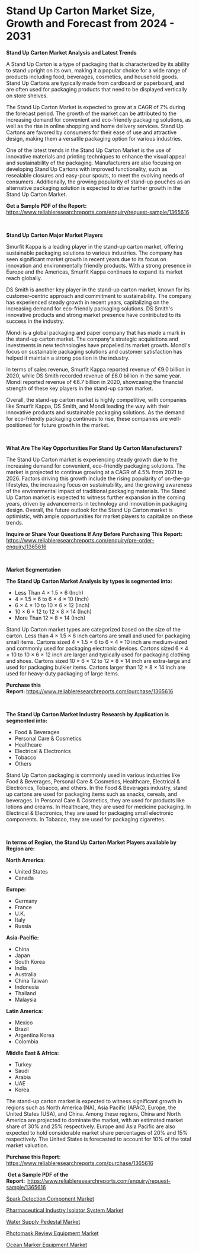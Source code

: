 <p><h1>Stand Up Carton Market Size, Growth and Forecast from 2024 - 2031</h1></p><p><strong>Stand Up Carton Market Analysis and Latest Trends</strong></p>
<p><p>A Stand Up Carton is a type of packaging that is characterized by its ability to stand upright on its own, making it a popular choice for a wide range of products including food, beverages, cosmetics, and household goods. Stand Up Cartons are typically made from cardboard or paperboard, and are often used for packaging products that need to be displayed vertically on store shelves.</p><p>The Stand Up Carton Market is expected to grow at a CAGR of 7% during the forecast period. The growth of the market can be attributed to the increasing demand for convenient and eco-friendly packaging solutions, as well as the rise in online shopping and home delivery services. Stand Up Cartons are favored by consumers for their ease of use and attractive design, making them a versatile packaging option for various industries.</p><p>One of the latest trends in the Stand Up Carton Market is the use of innovative materials and printing techniques to enhance the visual appeal and sustainability of the packaging. Manufacturers are also focusing on developing Stand Up Cartons with improved functionality, such as resealable closures and easy-pour spouts, to meet the evolving needs of consumers. Additionally, the growing popularity of stand-up pouches as an alternative packaging solution is expected to drive further growth in the Stand Up Carton Market.</p></p>
<p><strong>Get a Sample PDF of the Report:&nbsp;</strong> <a href="https://www.reliableresearchreports.com/enquiry/request-sample/1365616">https://www.reliableresearchreports.com/enquiry/request-sample/1365616</a></p>
<p>&nbsp;</p>
<p><strong>Stand Up Carton Major Market Players</strong></p>
<p><p>Smurfit Kappa is a leading player in the stand-up carton market, offering sustainable packaging solutions to various industries. The company has seen significant market growth in recent years due to its focus on innovation and environmentally friendly products. With a strong presence in Europe and the Americas, Smurfit Kappa continues to expand its market reach globally.</p><p>DS Smith is another key player in the stand-up carton market, known for its customer-centric approach and commitment to sustainability. The company has experienced steady growth in recent years, capitalizing on the increasing demand for eco-friendly packaging solutions. DS Smith's innovative products and strong market presence have contributed to its success in the industry.</p><p>Mondi is a global packaging and paper company that has made a mark in the stand-up carton market. The company's strategic acquisitions and investments in new technologies have propelled its market growth. Mondi's focus on sustainable packaging solutions and customer satisfaction has helped it maintain a strong position in the industry.</p><p>In terms of sales revenue, Smurfit Kappa reported revenue of €9.0 billion in 2020, while DS Smith recorded revenue of £6.0 billion in the same year. Mondi reported revenue of €6.7 billion in 2020, showcasing the financial strength of these key players in the stand-up carton market.</p><p>Overall, the stand-up carton market is highly competitive, with companies like Smurfit Kappa, DS Smith, and Mondi leading the way with their innovative products and sustainable packaging solutions. As the demand for eco-friendly packaging continues to rise, these companies are well-positioned for future growth in the market.</p></p>
<p>&nbsp;</p>
<p><strong>What Are The Key Opportunities For Stand Up Carton Manufacturers?</strong></p>
<p><p>The Stand Up Carton market is experiencing steady growth due to the increasing demand for convenient, eco-friendly packaging solutions. The market is projected to continue growing at a CAGR of 4.5% from 2021 to 2026. Factors driving this growth include the rising popularity of on-the-go lifestyles, the increasing focus on sustainability, and the growing awareness of the environmental impact of traditional packaging materials. The Stand Up Carton market is expected to witness further expansion in the coming years, driven by advancements in technology and innovation in packaging design. Overall, the future outlook for the Stand Up Carton market is optimistic, with ample opportunities for market players to capitalize on these trends.</p></p>
<p><strong>Inquire or Share Your Questions If Any Before Purchasing This Report:</strong> <a href="https://www.reliableresearchreports.com/enquiry/pre-order-enquiry/1365616">https://www.reliableresearchreports.com/enquiry/pre-order-enquiry/1365616</a></p>
<p>&nbsp;</p>
<p><strong>Market Segmentation</strong></p>
<p><strong>The Stand Up Carton Market Analysis by types is segmented into:</strong></p>
<p><ul><li>Less Than 4 × 1.5 × 6 (Inch)</li><li>4 × 1.5 × 6 to 6 × 4 × 10 (Inch)</li><li>6 × 4 × 10 to 10 × 6 × 12 (Inch)</li><li>10 × 6 × 12 to 12 × 8 × 14 (Inch)</li><li>More Than 12 × 8 × 14 (Inch)</li></ul></p>
<p><p>Stand Up Carton market types are categorized based on the size of the carton. Less than 4 × 1.5 × 6 inch cartons are small and used for packaging small items. Cartons sized 4 × 1.5 × 6 to 6 × 4 × 10 inch are medium-sized and commonly used for packaging electronic devices. Cartons sized 6 × 4 × 10 to 10 × 6 × 12 inch are larger and typically used for packaging clothing and shoes. Cartons sized 10 × 6 × 12 to 12 × 8 × 14 inch are extra-large and used for packaging bulkier items. Cartons larger than 12 × 8 × 14 inch are used for heavy-duty packaging of large items.</p></p>
<p><strong>Purchase this Report:&nbsp;</strong><a href="https://www.reliableresearchreports.com/purchase/1365616">https://www.reliableresearchreports.com/purchase/1365616</a></p>
<p>&nbsp;</p>
<p><strong>The Stand Up Carton Market Industry Research by Application is segmented into:</strong></p>
<p><ul><li>Food & Beverages</li><li>Personal Care & Cosmetics</li><li>Healthcare</li><li>Electrical & Electronics</li><li>Tobacco</li><li>Others</li></ul></p>
<p><p>Stand Up Carton packaging is commonly used in various industries like Food & Beverages, Personal Care & Cosmetics, Healthcare, Electrical & Electronics, Tobacco, and others. In the Food & Beverages industry, stand up cartons are used for packaging items such as snacks, cereals, and beverages. In Personal Care & Cosmetics, they are used for products like lotions and creams. In Healthcare, they are used for medicine packaging. In Electrical & Electronics, they are used for packaging small electronic components. In Tobacco, they are used for packaging cigarettes.</p></p>
<p>&nbsp;</p>
<p><strong>In terms of Region, the Stand Up Carton Market Players available by Region are:</strong></p>
<p>
    <p> <strong> North America: </strong>
        <ul>
            <li>United States</li>
            <li>Canada</li>
        </ul>
        </p> 
    <p> <strong> Europe: </strong>
        <ul>
            <li>Germany</li>
            <li>France</li>
            <li>U.K.</li>
            <li>Italy</li>
            <li>Russia</li>
        </ul>
        </p> 
    <p> <strong> Asia-Pacific: </strong>
        <ul>
            <li>China</li>
            <li>Japan</li>
            <li>South Korea</li>
            <li>India</li>
            <li>Australia</li>
            <li>China Taiwan</li>
            <li>Indonesia</li>
            <li>Thailand</li>
            <li>Malaysia</li>
        </ul>
        </p> 
    <p> <strong> Latin America: </strong>
        <ul>
            <li>Mexico</li>
            <li>Brazil</li>
            <li>Argentina Korea</li>
            <li>Colombia</li>
        </ul>
        </p> 
    <p> <strong> Middle East & Africa: </strong>
        <ul>
            <li>Turkey</li>
            <li>Saudi</li>
            <li>Arabia</li>
            <li>UAE</li>
            <li>Korea</li>
        </ul>
    </p>
    </p>
<p><p>The stand-up carton market is expected to witness significant growth in regions such as North America (NA), Asia Pacific (APAC), Europe, the United States (USA), and China. Among these regions, China and North America are projected to dominate the market, with an estimated market share of 30% and 25% respectively. Europe and Asia Pacific are also expected to hold considerable market share percentages of 20% and 15% respectively. The United States is forecasted to account for 10% of the total market valuation.</p></p>
<p><strong>Purchase this Report: </strong><a href="https://www.reliableresearchreports.com/purchase/1365616">https://www.reliableresearchreports.com/purchase/1365616</a></p>
<p>&nbsp;<strong>Get a Sample PDF of the Report:&nbsp;&nbsp;</strong><a href="https://www.reliableresearchreports.com/enquiry/request-sample/1365616">https://www.reliableresearchreports.com/enquiry/request-sample/1365616</a></p>
<p><strong></strong></p>
<p><p><a href="https://medium.com/@julianichols11972/spark-detection-component-market-size-and-market-trends-complete-industry-overview-2024-to-2031-acb69700db25">Spark Detection Component Market</a></p><p><a href="https://medium.com/p/17c9f145e4b8/edit">Pharmaceutical Industry Isolator System Market</a></p><p><a href="https://medium.com/@henrywheeler53/water-supply-pedestal-market-trends-forecast-and-competitive-analysis-to-2031-c49275d2e459">Water Supply Pedestal Market</a></p><p><a href="https://medium.com/@mildredlawson1937/photomask-review-equipment-market-analysis-its-cagr-market-segmentation-and-global-industry-4378646889a2">Photomask Review Equipment Market</a></p><p><a href="https://medium.com/p/289c7425f5bf/edit">Ocean Marker Equipment Market</a></p></p>